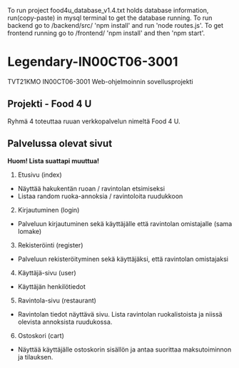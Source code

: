 To run project food4u_database_v1.4.txt holds database information, run(copy-paste) in mysql terminal to get the database running. To run backend go to /backend/src/ 'npm install' and run 'node routes.js'. To get frontend running go to /frontend/ 'npm install' and then 'npm start'. 

# Legendary-IN00CT06-3001
TVT21KMO IN00CT06-3001 Web-ohjelmoinnin sovellusprojekti

## Projekti - Food 4 U
Ryhmä 4 toteuttaa ruuan verkkopalvelun nimeltä Food 4 U.

## Palvelussa olevat sivut
**Huom! Lista suattapi muuttua!**

1. Etusivu (index)
- Näyttää hakukentän ruoan / ravintolan etsimiseksi
- Listaa random ruoka-annoksia / ravintoloita ruudukkoon
2. Kirjautuminen (login)
- Palveluun kirjautuminen sekä käyttäjälle että ravintolan omistajalle (sama lomake) 
3. Rekisteröinti (register)
- Palveluun rekisteröityminen sekä käyttäjäksi, että ravintolan omistajaksi
4. Käyttäjä-sivu (user)
- Käyttäjän henkilötiedot
5. Ravintola-sivu (restaurant)
- Ravintolan tiedot näyttävä sivu. Lista ravintolan ruokalistoista ja niissä olevista annoksista ruudukossa.
6. Ostoskori (cart)
- Näyttää käyttäjälle ostoskorin sisällön ja antaa suorittaa maksutoiminnon ja tilauksen.
